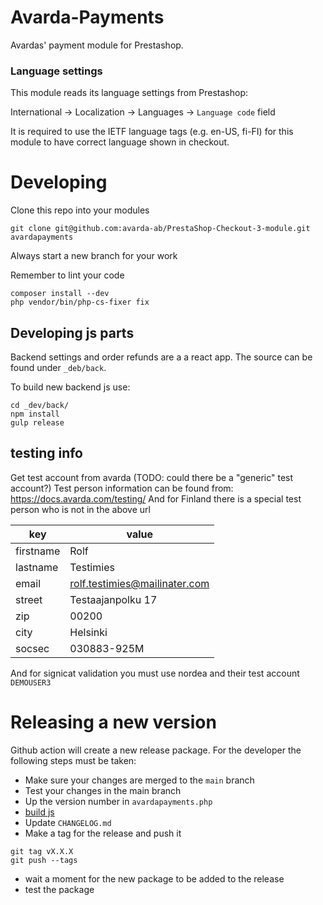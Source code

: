 # Avarda-Payments

Avardas' payment module for Prestashop.

### Language settings

This module reads its language settings from Prestashop:

International -> Localization -> Languages -> `Language code` field

It is required to use the IETF language tags (e.g. en-US, fi-FI) for this module to have correct language shown in checkout.

# Developing

Clone this repo into your modules

```
git clone git@github.com:avarda-ab/PrestaShop-Checkout-3-module.git avardapayments
```

Always start a new branch for your work

Remember to lint your code

```
composer install --dev
php vendor/bin/php-cs-fixer fix
```

## Developing js parts

Backend settings and order refunds are a a react app. The source can be found under `_deb/back`.

To build new backend js use:

```
cd _dev/back/
npm install
gulp release
```

## testing info

Get test account from avarda (TODO: could there be a "generic" test account?)
Test person information can be found from: https://docs.avarda.com/testing/
And for Finland there is a special test person who is not in the above url

| key       | value                         |
| --------- | ----------------------------- |
| firstname | Rolf                          |
| lastname  | Testimies                     |
| email     | rolf.testimies@mailinater.com |
| street    | Testaajanpolku 17             |
| zip       | 00200                         |
| city      | Helsinki                      |
| socsec    | 030883-925M                   |

And for signicat validation you must use nordea and their test account `DEMOUSER3`

# Releasing a new version

Github action will create a new release package. For the developer the following steps must be taken:

- Make sure your changes are merged to the `main` branch
- Test your changes in the main branch
- Up the version number in `avardapayments.php`
- [build js](#developing-js-parts)
- Update `CHANGELOG.md`
- Make a tag for the release and push it

```
git tag vX.X.X
git push --tags
```

- wait a moment for the new package to be added to the release
- test the package
